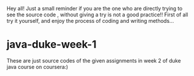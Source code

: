 Hey all!
Just a small reminder
if you are the one who are directly trying to see the source code , without giving a try is not a good practice!!
First of all try it yourself, and enjoy the process of coding and writing methods...
# java-duke-week-1
These are just source codes of the given assignments in week 2 of duke java course on coursera:)
